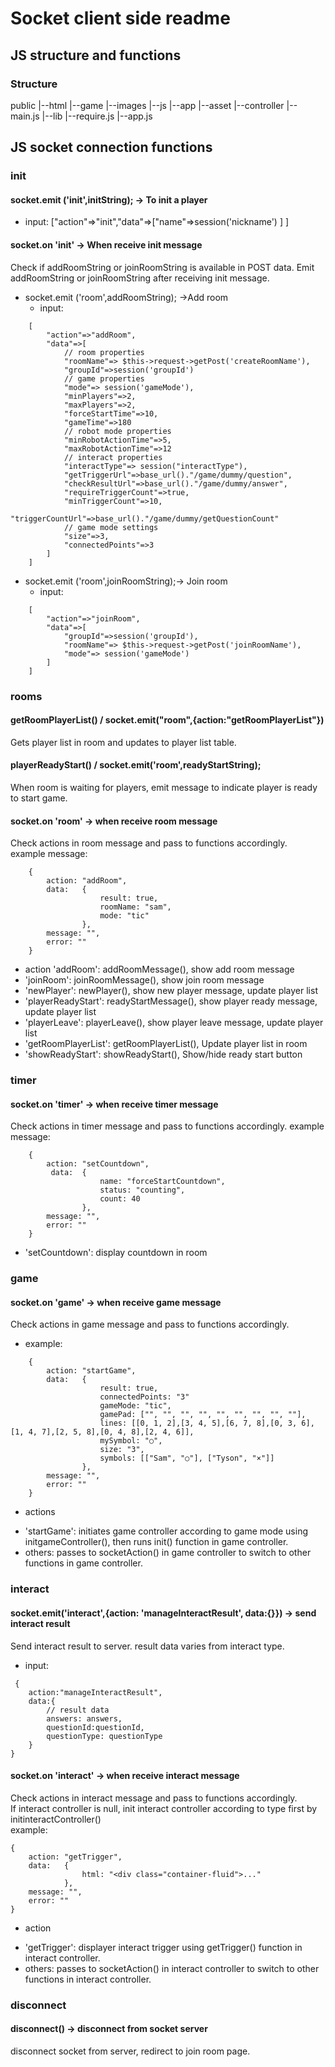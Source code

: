 # Socket client side readme

## JS structure and functions
### Structure
public
|--html
    |--game
|--images
|--js
    |--app
        |--asset
        |--controller
        |--main.js
    |--lib
        |--require.js
    |--app.js


## JS socket connection functions

### init
#### socket.emit ('init',initString); -> To init a player
* input:  ["action"=>"init","data"=>["name"=>session('nickname') ] ]

#### socket.on 'init' -> When receive init message
Check if addRoomString or joinRoomString is available in POST data.
Emit addRoomString or joinRoomString after receiving init message.

* socket.emit ('room',addRoomString); ->Add room
    * input:
``` 
	[
		"action"=>"addRoom",
		"data"=>[
			// room properties
			"roomName"=> $this->request->getPost('createRoomName'),
			"groupId"=>session('groupId')
			// game properties
			"mode"=> session('gameMode'),
			"minPlayers"=>2,
			"maxPlayers"=>2,
			"forceStartTime"=>10,
			"gameTime"=>180
			// robot mode properties
			"minRobotActionTime"=>5,
			"maxRobotActionTime"=>12
			// interact properties
			"interactType"=> session("interactType"),
			"getTriggerUrl"=>base_url()."/game/dummy/question",
			"checkResultUrl"=>base_url()."/game/dummy/answer",
			"requireTriggerCount"=>true,
			"minTriggerCount"=>10,
			"triggerCountUrl"=>base_url()."/game/dummy/getQuestionCount"
			// game mode settings 
			"size"=>3,
			"connectedPoints"=>3
		]
	]
```

* socket.emit ('room',joinRoomString);-> Join room
    * input:
```
	[
		"action"=>"joinRoom",
		"data"=>[
			"groupId"=>session('groupId'),
			"roomName"=> $this->request->getPost('joinRoomName'),
			"mode"=> session('gameMode')
		]
	]
```

### rooms
#### getRoomPlayerList() / socket.emit("room",{action:"getRoomPlayerList"})
Gets player list in room and updates to player list table.

#### playerReadyStart() / socket.emit('room',readyStartString);
When room is waiting for players, emit message to indicate player is ready to start game.

#### socket.on 'room' -> when receive room message
Check actions in room message and pass to functions accordingly.  
example message: 
```
	{
		action: "addRoom", 
		data: 	{
					result: true, 
					roomName: "sam", 
					mode: "tic"
				}, 
		message: "", 
		error: ""
	}
```

- action 'addRoom': addRoomMessage(), show add room message
- 'joinRoom': joinRoomMessage(), show join room message
- 'newPlayer': newPlayer(), show new player message, update player list
- 'playerReadyStart': readyStartMessage(), show player ready message, update player list
- 'playerLeave': playerLeave(), show player leave message, update player list
- 'getRoomPlayerList': getRoomPlayerList(), Update player list in room
- 'showReadyStart': showReadyStart(), Show/hide ready start button

### timer
#### socket.on 'timer' -> when receive timer message
Check actions in timer message and pass to functions accordingly.
example message: 
```
	{
		action: "setCountdown",
		 data:  {
					name: "forceStartCountdown",
					status: "counting", 
					count: 40
				}, 
		message: "",
		error: ""
	}
```

- 'setCountdown': display countdown in room

### game
#### socket.on  'game' -> when receive game message
Check actions in game message and pass to functions accordingly.
* example: 
```
	{
		action: "startGame", 
		data:	{
					result: true,
					connectedPoints: "3"
					gameMode: "tic",
					gamePad: ["", "", "", "", "", "", "", "", ""],
					lines: [[0, 1, 2],[3, 4, 5],[6, 7, 8],[0, 3, 6],[1, 4, 7],[2, 5, 8],[0, 4, 8],[2, 4, 6]],
					mySymbol: "○",
					size: "3",
					symbols: [["Sam", "○"], ["Tyson", "×"]]
				},
		message: "", 
		error: ""
	}
```

* actions
- 'startGame': initiates game controller according to game mode using initgameController(), then runs init() function in game controller.
- others: passes to socketAction() in game controller to switch to other functions in game controller.

### interact
#### socket.emit('interact',{action: 'manageInteractResult', data:{}}) ->  send interact result
Send interact result to server. result data varies from interact type.
* input:
```
 {
    action:"manageInteractResult", 
    data:{
		// result data
        answers: answers,
        questionId:questionId,
        questionType: questionType
    }
}
```

#### socket.on 'interact' -> when receive interact message
Check actions in interact message and pass to functions accordingly.  
If interact controller is null, init interact controller according to type first by initinteractController()  
example: 
```
{
	action: "getTrigger",
	data: 	{
				html: "<div class="container-fluid">..."
			}, 
	message: "", 
	error: ""
}
```

* action
- 'getTrigger': displayer interact trigger using getTrigger() function in interact controller.
- others: passes to socketAction() in interact controller to switch to other functions in interact controller.

### disconnect
#### disconnect() -> disconnect from socket server
disconnect socket from server, redirect to join room page.





